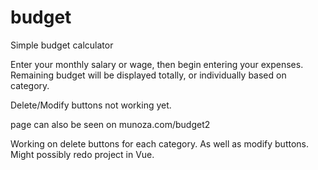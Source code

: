 # budget
Simple budget calculator

Enter your monthly salary or wage, then begin entering your expenses. Remaining budget will be displayed totally, or individually based on category.

Delete/Modify buttons not working yet.

page can also be seen on munoza.com/budget2

Working on delete buttons for each category. As well as modify buttons. Might possibly redo project in Vue.
